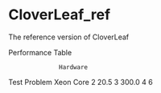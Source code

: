 CloverLeaf_ref
==============

The reference version of CloverLeaf

Performance Table

                  Hardware
Test Problem      Xeon Core
2                   20.5
3                   300.0
4
6
